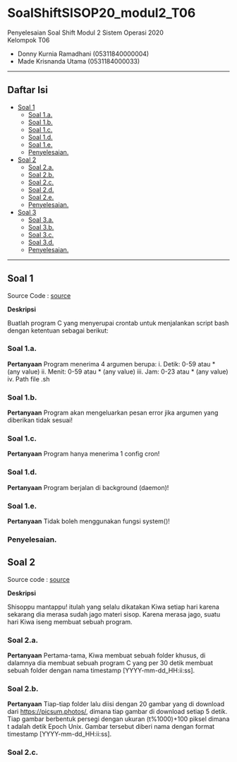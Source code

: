 # SoalShiftSISOP20_modul2_T06
Penyelesaian Soal Shift Modul 2 Sistem Operasi 2020\
Kelompok T06
  * Donny Kurnia Ramadhani (05311840000004)
  * Made Krisnanda Utama (0531184000033)
  
---
## Daftar Isi
* [Soal 1](#soal-1)
  * [Soal 1.a.](#soal-1a)
  * [Soal 1.b.](#soal-1b)
  * [Soal 1.c.](#soal-1c)
  * [Soal 1.d.](#soal-1d)
  * [Soal 1.e.](#soal-1e)
  * [Penyelesaian.](#penyelesaian)
* [Soal 2](#soal-2)
  * [Soal 2.a.](#soal-2a)
  * [Soal 2.b.](#soal-2b)
  * [Soal 2.c.](#soal-2c)
  * [Soal 2.d.](#soal-2d)
  * [Soal 2.e.](#soal-2e)
  * [Penyelesaian.](#penyelesaian)
* [Soal 3](#soal-3)
  * [Soal 3.a.](#soal-3a)
  * [Soal 3.b.](#soal-3b)
  * [Soal 3.c.](#soal-3c)
  * [Soal 3.d.](#soal-3d)
  * [Penyelesaian.](#penyelesaian)
---

## Soal 1
Source Code : [source](https://github.com/naminai/SoalShiftSISOP20_modul2_T06/tree/master/soal1)

**Deskripsi**

Buatlah program C yang menyerupai crontab untuk menjalankan script bash dengan ketentuan sebagai berikut:

### Soal 1.a.

**Pertanyaan**
Program menerima 4 argumen berupa:
i. Detik: 0-59 atau * (any value)
ii. Menit: 0-59 atau * (any value)
iii. Jam: 0-23 atau * (any value)
iv. Path file .sh

### Soal 1.b.

**Pertanyaan**
Program akan mengeluarkan pesan error jika argumen yang diberikan tidak sesuai!

### Soal 1.c.

**Pertanyaan**
Program hanya menerima 1 config cron!

### Soal 1.d.

**Pertanyaan**
Program berjalan di background (daemon)!

### Soal 1.e.

**Pertanyaan**
Tidak boleh menggunakan fungsi system()!

### Penyelesaian.


## Soal 2
Source code : [source](https://github.com/naminai/SoalShiftSISOP20_modul2_T06/tree/master/soal2)

**Deskripsi**

Shisoppu mantappu! itulah yang selalu dikatakan Kiwa setiap hari karena sekarang dia merasa sudah jago materi sisop. Karena merasa jago, suatu hari Kiwa iseng membuat sebuah program.

### Soal 2.a.

**Pertanyaan**
Pertama-tama, Kiwa membuat sebuah folder khusus, di dalamnya dia membuat sebuah program C yang per 30 detik membuat sebuah folder dengan nama timestamp [YYYY-mm-dd_HH:ii:ss].

### Soal 2.b.

**Pertanyaan**
Tiap-tiap folder lalu diisi dengan 20 gambar yang di download dari https://picsum.photos/, dimana tiap gambar di download setiap 5 detik. Tiap gambar berbentuk persegi dengan ukuran (t%1000)+100 piksel dimana t adalah detik Epoch Unix. Gambar tersebut diberi nama dengan format timestamp [YYYY-mm-dd_HH:ii:ss].

### Soal 2.c.
